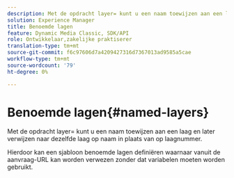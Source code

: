 ```yaml
---
description: Met de opdracht layer= kunt u een naam toewijzen aan een laag en later verwijzen naar dezelfde laag op naam in plaats van op laagnummer.
solution: Experience Manager
title: Benoemde lagen
feature: Dynamic Media Classic, SDK/API
role: Ontwikkelaar,zakelijke praktiserer
translation-type: tm+mt
source-git-commit: f6c97606d7a4209427316d7367013ad9585a5cae
workflow-type: tm+mt
source-wordcount: '79'
ht-degree: 0%

---
```



# Benoemde lagen{#named-layers}

Met de opdracht layer= kunt u een naam toewijzen aan een laag en later verwijzen naar dezelfde laag op naam in plaats van op laagnummer.

Hierdoor kan een sjabloon benoemde lagen definiëren waarnaar vanuit de aanvraag-URL kan worden verwezen zonder dat variabelen moeten worden gebruikt.
